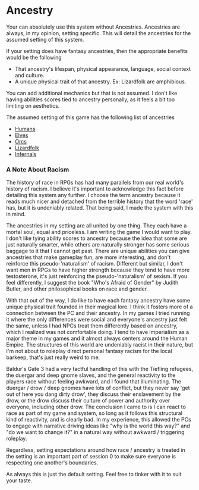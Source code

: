 # Ancestry

Your can absolutely use this system without Ancestries. Ancestries are always, in my opinion, setting specific. This will detail the ancestries for the assumed setting of this system.

If your setting does have fantasy ancestries, then the appropriate benefits would be the following

- That ancestry's lifespan, physical appearance, language, social context and culture.
- A unique physical trait of that ancestry. Ex: Lizardfolk are amphibious.

You can add additional mechanics but that is not assumed. I don't like having abilities scores tied to ancestry personally, as it feels a bit too limiting on aesthetics.

The assumed setting of this game has the following list of ancestries

- [Humans](Humans.md)
- [Elves](Elves.md)
- [Orcs](Orcs.md)
- [Lizardfolk](Lizardfolk.md)
- [Infernals](Infernals.md)

### A Note About Racism
The history of race in RPGs has had many parallels from our real world's history of racism. I believe it's important to acknowledge this fact before detailing this system any further. I choose the term ancestry because it reads much nicer and detached from the terrible history that the word 'race' has, but it is undeniably related. That being said, I made the system with this in mind.

The ancestries in my setting are all united by one thing. They each have a mortal soul, equal and priceless. I am writing the game I would want to play. I don't like tying ability scores to ancestry because the idea that some are just naturally smarter, while others are naturally stronger has some serious baggage to it that I cannot get past. There are unique abilities you can give ancestries that make gameplay fun, are more interesting, and don't reinforce this pseudo-'naturalism' of racism. Different but similar, I don't want men in RPGs to have higher strength because they tend to have more testosterone, it's just reinforcing the pseudo-'naturalism' of sexism. If you feel differently, I suggest the book "Who's Afraid of Gender" by Judith Butler, and other philosophical books on race and gender.

With that out of the way, I do like to have each fantasy ancestry have some unique physical trait founded in their magical lore. I think it fosters more of a connection between the PC and their ancestry. In my games I tried running it where the only differences were social and everyone's ancestry just felt the same, unless I had NPCs treat them differently based on ancestry, which I realized was not comfortable doing. I tend to have imperialism as a major theme in my games and it almost always centers around the Human Empire. The structures of this world are undeniably racist in their nature, but I'm not about to roleplay direct personal fantasy racism for the local barkeep, that's just really weird to me. 

Baldur's Gate 3 had a very tactful handling of this with the Tiefling refugees, the duergar and deep gnome slaves, and the general reactivity to the players race without feeling awkward, and I found that illuminating. The duergar / drow / deep gnomes have lots of conflict, but they never say 'get out of here you dang dirty drow', they discuss their enslavement by the drow, or the drow discuss their culture of power and authority over everyone, including other drow. The conclusion I came to is I can react to race as part of my game and system, so long as it follows this structural kind of reactivity, and is clearly bad. In my experience, this allowed the PCs to engage with narrative driving ideas like "why is the world this way?" and "do we want to change it?" in a natural way without awkward / triggering roleplay. 

Regardless, setting expectations around how race / ancestry is treated in the setting is an important part of session 0 to make sure everyone is respecting one another's boundaries.

As always this is just the default setting. Feel free to tinker with it to suit your taste.